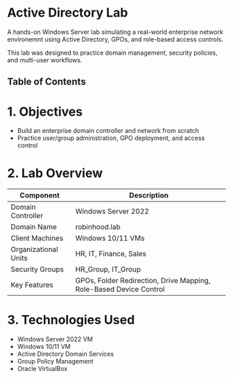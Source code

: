 # Active Directory Lab 

A hands-on Windows Server lab simulating a real-world enterprise network environemnt using Active Directory, GPOs, and role-based access controls. 

This lab was designed to practice domain management, security policies, and multi-user workflows.

## Table of Contents

# 1. Objectives

- Build an enterprise domain controller and network from scratch
- Practice user/group administration, GPO deployment, and access control

# 2. Lab Overview

| Component              | Description                                 |
|------------------------|---------------------------------------------|
| Domain Controller      | Windows Server 2022                         |
| Domain Name            | robinhood.lab                               |
| Client Machines        | Windows 10/11 VMs                           |
| Organizational Units   | HR, IT, Finance, Sales                      |
| Security Groups        | HR_Group, IT_Group                          |
| Key Features           | GPOs, Folder Redirection, Drive Mapping, Role-Based Device Control   |

# 3. Technologies Used

- Windows Server 2022 VM
- Windows 10/11 VM
- Active Directory Domain Services  
- Group Policy Management  
- Oracle VirtualBox
